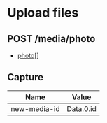 # Upload files

## POST /media/photo

* [photo[]](./examples/upload/3x3.gif)

## Capture

| Name | Value |
| - | - |
| new-media-id | Data.0.id |